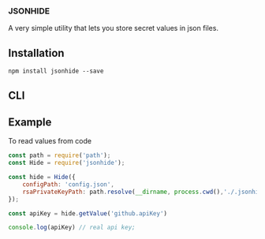 ### JSONHIDE

A very simple utility that lets you store secret values in json files.

## Installation

``` npm install jsonhide --save ```

## CLI


## Example

To read values from code

```js
const path = require('path');
const Hide = require('jsonhide');

const hide = Hide({ 
    configPath: 'config.json',
    rsaPrivateKeyPath: path.resolve(__dirname, process.cwd(),'./.jsonhide.private'),
});

const apiKey = hide.getValue('github.apiKey')

console.log(apiKey) // real api key;
```
